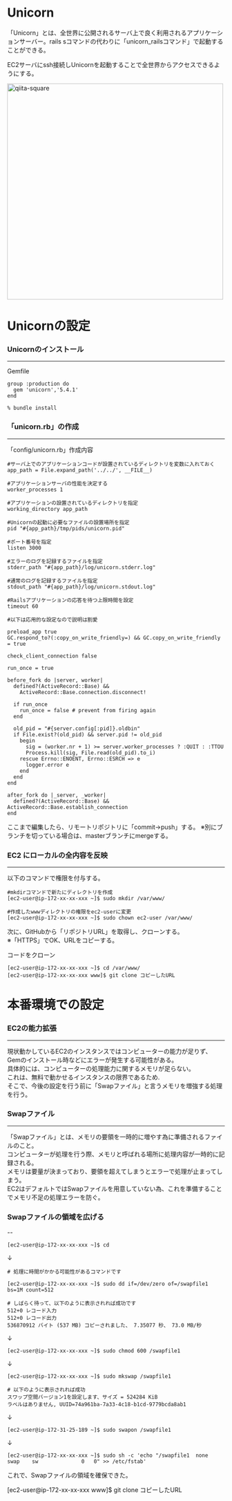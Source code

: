 # Unicorn
「Unicorn」とは、全世界に公開されるサーバ上で良く利用されるアプリケーションサーバー。rails sコマンドの代わりに「unicorn_railsコマンド」で起動することができる。  
  
EC2サーバにssh接続しUnicornを起動することで全世界からアクセスできるようにする。  

<img width="500" alt="qiita-square" src="https://i.gyazo.com/f714f9429c268099d33149d9d5b28870.png">  
  
# Unicornの設定
### Unicornのインストール
---
Gemfile
``` 
group :production do
  gem 'unicorn','5.4.1'
end
```
  
```
% bundle install
```
  
### 「unicorn.rb」の作成
---
「config/unicorn.rb」作成内容  
```
#サーバ上でのアプリケーションコードが設置されているディレクトリを変数に入れておく
app_path = File.expand_path('../../', __FILE__)

#アプリケーションサーバの性能を決定する
worker_processes 1

#アプリケーションの設置されているディレクトリを指定
working_directory app_path

#Unicornの起動に必要なファイルの設置場所を指定
pid "#{app_path}/tmp/pids/unicorn.pid"

#ポート番号を指定
listen 3000

#エラーのログを記録するファイルを指定
stderr_path "#{app_path}/log/unicorn.stderr.log"

#通常のログを記録するファイルを指定
stdout_path "#{app_path}/log/unicorn.stdout.log"

#Railsアプリケーションの応答を待つ上限時間を設定
timeout 60

#以下は応用的な設定なので説明は割愛

preload_app true
GC.respond_to?(:copy_on_write_friendly=) && GC.copy_on_write_friendly = true

check_client_connection false

run_once = true

before_fork do |server, worker|
  defined?(ActiveRecord::Base) &&
    ActiveRecord::Base.connection.disconnect!

  if run_once
    run_once = false # prevent from firing again
  end

  old_pid = "#{server.config[:pid]}.oldbin"
  if File.exist?(old_pid) && server.pid != old_pid
    begin
      sig = (worker.nr + 1) >= server.worker_processes ? :QUIT : :TTOU
      Process.kill(sig, File.read(old_pid).to_i)
    rescue Errno::ENOENT, Errno::ESRCH => e
      logger.error e
    end
  end
end

after_fork do |_server, _worker|
  defined?(ActiveRecord::Base) && ActiveRecord::Base.establish_connection
end
```

ここまで編集したら、リモートリポジトリに「commit→push」する。
※別にブランチを切っている場合は、masterブランチにmergeする。

### EC2 にローカルの全内容を反映
---
以下のコマンドで権限を付与する。  
```
#mkdirコマンドで新たにディレクトリを作成
[ec2-user@ip-172-xx-xx-xxx ~]$ sudo mkdir /var/www/

#作成したwwwディレクトリの権限をec2-userに変更
[ec2-user@ip-172-xx-xx-xxx ~]$ sudo chown ec2-user /var/www/
```
次に、GitHubから「リポジトリURL」を取得し、クローンする。  
※「HTTPS」でOK、URLをコピーする。  

コードをクローン
```
[ec2-user@ip-172-xx-xx-xxx ~]$ cd /var/www/
[ec2-user@ip-172-xx-xx-xxx www]$ git clone コピーしたURL
```

# 本番環境での設定
### EC2の能力拡張
---
現状動かしているEC2のインスタンスではコンピューターの能力が足りず、Gemのインストール時などにエラーが発生する可能性がある。  
具体的には、コンピューターの処理能力に関するメモリが足らない。  
これは、無料で動かせるインスタンスの限界であるため.  
そこで、今後の設定を行う前に「Swapファイル」と言うメモリを増強する処理を行う。


### Swapファイル
---
「Swapファイル」とは、メモリの要領を一時的に増やす為に準備されるファイルのこと。  
コンピューターが処理を行う際、メモリと呼ばれる場所に処理内容が一時的に記録される。  
メモリは要量が決まっており、要領を超えてしまうとエラーで処理が止まってしまう。  
EC2はデフォルトではSwapファイルを用意していない為、これを準備することでメモリ不足の処理エラーを防ぐ。  

### Swapファイルの領域を広げる
--
```
[ec2-user@ip-172-xx-xx-xxx ~]$ cd
```
↓
```
# 処理に時間がかかる可能性があるコマンドです

[ec2-user@ip-172-xx-xx-xxx ~]$ sudo dd if=/dev/zero of=/swapfile1 bs=1M count=512

# しばらく待って、以下のように表示されれば成功です
512+0 レコード入力
512+0 レコード出力
536870912 バイト (537 MB) コピーされました、 7.35077 秒、 73.0 MB/秒
```
↓
```
[ec2-user@ip-172-xx-xx-xxx ~]$ sudo chmod 600 /swapfile1
```
↓
```
[ec2-user@ip-172-xx-xx-xxx ~]$ sudo mkswap /swapfile1

# 以下のように表示されれば成功
スワップ空間バージョン1を設定します、サイズ = 524284 KiB
ラベルはありません, UUID=74a961ba-7a33-4c18-b1cd-9779bcda8ab1
```
↓
```
[ec2-user@ip-172-31-25-189 ~]$ sudo swapon /swapfile1
```
↓
```
[ec2-user@ip-172-xx-xx-xxx ~]$ sudo sh -c 'echo "/swapfile1  none        swap    sw              0   0" >> /etc/fstab'
```
これで、Swapファイルの領域を確保できた。


















[ec2-user@ip-172-xx-xx-xxx www]$ git clone コピーしたURL
